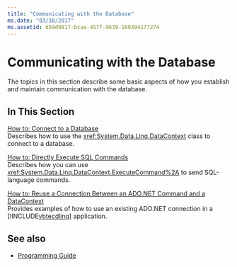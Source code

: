 ```yaml
---
title: "Communicating with the Database"
ms.date: "03/30/2017"
ms.assetid: 659d9817-bcaa-457f-9639-169394177274
---
```

# Communicating with the Database

The topics in this section describe some basic aspects of how you establish and maintain communication with the database.  
  
## In This Section  

 [How to: Connect to a Database](how-to-connect-to-a-database.md)  
 Describes how to use the <xref:System.Data.Linq.DataContext> class to connect to a database.  
  
 [How to: Directly Execute SQL Commands](how-to-directly-execute-sql-commands.md)  
 Describes how you can use <xref:System.Data.Linq.DataContext.ExecuteCommand%2A> to send SQL-language commands.  
  
 [How to: Reuse a Connection Between an ADO.NET Command and a DataContext](how-to-reuse-a-connection-between-an-ado-net-command-and-a-datacontext.md)  
 Provides examples of how to use an existing ADO.NET connection in a [!INCLUDE[vbtecdlinq](../../../../../../includes/vbtecdlinq-md.md)] application.  
  
## See also

- [Programming Guide](programming-guide.md)
